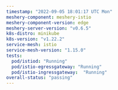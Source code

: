 ```yaml
---
timestamp: "2022-09-05 18:01:17 UTC Mon"
meshery-component: meshery-istio
meshery-component-version: edge
meshery-server-version: "v0.6.5"
k8s-distro: minikube
k8s-version: "v1.22.2"
service-mesh: istio
service-mesh-version: "1.15.0"
tests:
  pod/istiod: "Running"
  pod/istio-egressgateway: "Running"
  pod/istio-ingressgateway:  "Running"
overall-status: "passing"
---
```

